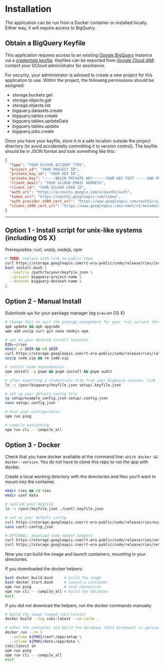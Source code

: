 # Installation

The application can be run from a Docker container or installed locally. Either way, it will require access to BigQuery.

## Obtain a BigQuery Keyfile

This application requires access to an existing [Google BigQuery][google_bigquery] instance via a [credentials keyfile][google_keyfile]. Keyfiles can be exported from [Google Cloud IAM][google_iam]; contact your GCloud administrator for assistance.

For security, your administrator is advised to create a new project for this application to use. Within the project, the following permissions should be assigned:

* storage.buckets.get
* storage.objects.get
* storage.objects.list
* bigquery.datasets.create
* bigquery.tables.create
* bigquery.tables.updateData
* bigquery.tables.update
* bigquery.jobs.create

Once you have your keyfile, store it in a safe location outside the project directory (to avoid accidentally committing it to version control). The keyfile should be in JSON format and look something like this:

```json
{
  "type": "YOUR GCLOUD ACCOUNT TYPE",
  "project_id": "YOUR PROJECT ID",
  "private_key_id": "YOUR KEY ID",
  "private_key": "-----BEGIN PRIVATE KEY----- YOUR KEY TEXT -----END PRIVATE KEY-----\n",
  "client_email": "YOUR GCLOUD EMAIL ADDRESS",
  "client_id": "YOUR GCLOUD USER ID",
  "auth_uri": "https://accounts.google.com/o/oauth2/auth",
  "token_uri": "https://oauth2.googleapis.com/token",
  "auth_provider_x509_cert_url": "https://www.googleapis.com/oauth2/v1/certs",
  "client_x509_cert_url": "https://www.googleapis.com/robot/v1/metadata/x509/YOUR CERTIFICATE ADDRESS"
}
```

---

## Option 1 - Install script for unix-like systems (including OS X)

Prerequisites: curl, unzip, nodejs, npm

```bash
# TODO: replace with link to public repo
curl https://storage.googleapis.com/rt-era-public/code/release/ries/install_nix.bash -o install.bash
bash install.bash \
  --keyfile /path/to/your/keyfile.json \
  --project bigquery-project-name \
  --dataset bigquery-dataset-name \
;
```

## Option 2 - Manual Install

Substitute `apk` for your package manager (eg `brew` on OS X)

```bash
# change this to suit the package management for your *nix variant (brew, rpm, apt, etc)
apk update && apk upgrade
apk add unzip curl git nano nodejs npm

# set to your desired install location
DIR=~/ries
mkdir -p $DIR && cd $DIR
curl https://storage.googleapis.com/rt-era-public/code/release/ries/latest.zip -o code.zip
unzip code.zip && rm code.zip

# install node dependencies
npm install -g pnpm && pnpm install && pnpm audit

# after exporting a credentials file from your BigQuery console, link it in
ln -s /your/bigquery/keyfile.json setup/.keyfile.json

# set up your default config file
cp setup/example_config.json setup/.config.json
nano setup/.config.json

# test your configuration
npm run ping

# compile everything
npm run cli -- compile_all
```

## Option 3 - Docker

Check that you have docker available at the command line: `which docker && docker--version`. You do not have to clone this repo to run the app with docker.

Create a local working directory with the directories and files you'll want to mount into the container.

```bash
mkdir ries && cd ries
mkdir conf data

# symlink your keyfile
ln -s /your/keyfile.json ./conf/.keyfile.json

# set up your default config
curl https://storage.googleapis.com/rt-era-public/code/release/ries/example_config.json -o conf/.config.json
nano conf/.config.json

# OPTIONAL: download some docker helpers
curl https://storage.googleapis.com/rt-era-public/code/release/ries/setup/docker_build.bash
curl https://storage.googleapis.com/rt-era-public/code/release/ries/setup/docker_start.bash
```

Now you can build the image and launch containers, mounting in your directories.

If you downloaded the docker helpers:

```bash
bash docker_build.bash     # build the image
bash docker_start.bash     # launch a container
npm run ping               # test connection
npm run cli -- compile_all # build the database
exit
```

If you did not download the helpers, run the docker commands manually:

```bash
# build the image (named coki:latest)
docker build --tag coki:latest --no-cache .

# enter the container and build the database (data bindmount is optional)
docker run --rm \
  --volume ${PWD}/conf:/app/setup \
  --volume ${PWD}/data:/app/data \
coki:latest sh
npm run ping
npm run cli -- compile_all
exit
```

[google_bigquery]: <https://cloud.google.com/bigquery>
[google_iam]: <https://cloud.google.com/iam>
[google_keyfile]: <https://cloud.google.com/bigquery/docs/authentication/service-account-file>
